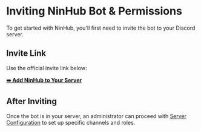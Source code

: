 # Inviting NinHub Bot & Permissions

To get started with NinHub, you'll first need to invite the bot to your Discord server.

## Invite Link

Use the official invite link below:

**[➡️ Add NinHub to Your Server](https://discord.com/oauth2/authorize?client_id=1376110250570027038&permissions=275435080784&redirect_uri=http%3A%2F%2Fninhub.xyz%2Fcallback&integration_type=0&scope=bot+applications.commands)** 

## After Inviting

Once the bot is in your server, an administrator can proceed with [Server Configuration](server-config.md) to set up specific channels and roles.